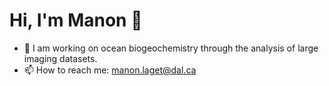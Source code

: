 # Hi, I'm Manon 👋

- 🌊 I am working on ocean biogeochemistry through the analysis of large imaging datasets.
- 📫 How to reach me: manon.laget@dal.ca
